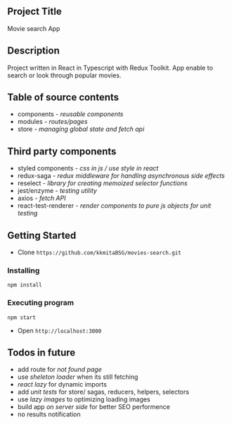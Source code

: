 ## Project Title
Movie search App

## Description
Project written in React in Typescript with Redux Toolkit. App enable to search or look through popular movies.

## Table of source contents 
- components - *reusable components*
- modules - *routes/pages*
- store - *managing global state and fetch api*

## Third party components
- styled components - *css in js / use style in react*
- redux-saga - *redux middleware for handling asynchronous side effects*
- reselect - *library for creating memoized selector functions*
- jest/enzyme - *testing utility*
- axios - *fetch API*
- react-test-renderer - *render components to pure js objects for unit testing*

## Getting Started
* Clone `https://github.com/kkmitaBSG/movies-search.git`

### Installing

```
npm install
```

### Executing program

```
npm start
```
* Open `http://localhost:3000`

## Todos in future
 - add route for *not found page*
 - use *sheleton loader* when its still fetching
 - *react lazy* for dynamic imports
 - add *unit tests* for store/ sagas, reducers, helpers, selectors
 - use *lazy images* to optimizing loading images 
 - build app *on server side* for better SEO performence
 - no results notification


